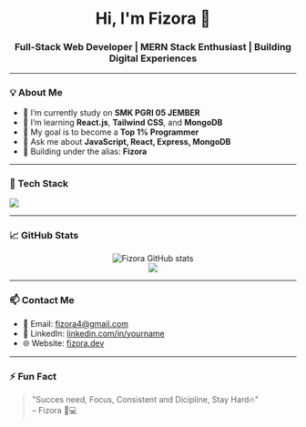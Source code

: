 <h1 align="center">Hi, I'm Fizora 👋</h1>
<h3 align="center">Full-Stack Web Developer | MERN Stack Enthusiast | Building Digital Experiences</h3>

---

### 💡 About Me
- 🔭 I’m currently study on **SMK PGRI 05 JEMBER**
- 🌱 I’m learning **React.js**, **Tailwind CSS**, and **MongoDB**
- 🎯 My goal is to become a **Top 1% Programmer**
- 💬 Ask me about **JavaScript, React, Express, MongoDB**
- 🚀 Building under the alias: **Fizora**

---

### 🧰 Tech Stack
<p align="left">
  <img src="https://skillicons.dev/icons?i=html,css,js,ts,react,nextjs,nodejs,express,mongodb,tailwind,git,github,vscode" />
</p>

---

### 📈 GitHub Stats
<p align="center">
  <img src="https://github-readme-stats.vercel.app/api?username=FizzFull-Stack&show_icons=true&theme=radical" alt="Fizora GitHub stats" />
  <br />
  <img src="https://github-readme-streak-stats.herokuapp.com/?user=FizzFull-Stack&theme=radical" />
</p>

---

### 📫 Contact Me
- 📧 Email: fizora4@gmail.com
- 💼 LinkedIn: [linkedin.com/in/yourname](none)
- 🌐 Website: [fizora.dev](https://fizora.dev)

---

### ⚡ Fun Fact
> "Succes need, Focus, Consistent and Dicipline, Stay Hard🔥"  
> – Fizora 🧠💻

